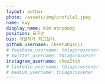 ```yaml
---
layout: author
photo: /assets/img/profile3.jpeg
name: kwy
display_name: Kim Wanyoung
position: 포지션
bio: 개발자가 되고싶다.
github_username: cheetahganji
# facebook_username: thiagorossener
# twitter_username: thiagorossener
instagram_username: chex2tah
# linkedin_username: thiagorossener
# medium_username: thiagorossener
---
```


